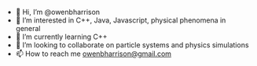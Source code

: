 - 👋 Hi, I’m @owenbharrison
- 👀 I’m interested in C++, Java, Javascript, physical phenomena in general
- 🌱 I’m currently learning C++
- 💞️ I’m looking to collaborate on particle systems and physics simulations
- 📫 How to reach me owenbharrison@gmail.com

<!---
owenbharrison/owenbharrison is a ✨ special ✨ repository because its `README.md` (this file) appears on your GitHub profile.
You can click the Preview link to take a look at your changes.
--->

